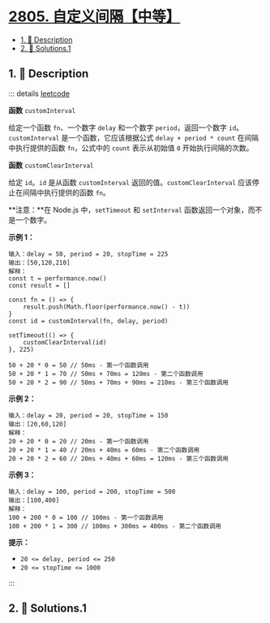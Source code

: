 # [2805. 自定义间隔【中等】](https://github.com/Tdahuyou/TNotes.leetcode/tree/main/notes/2805.%20%E8%87%AA%E5%AE%9A%E4%B9%89%E9%97%B4%E9%9A%94%E3%80%90%E4%B8%AD%E7%AD%89%E3%80%91)

<!-- region:toc -->

- [1. 📝 Description](#1--description)
- [2. 🎯 Solutions.1](#2--solutions1)

<!-- endregion:toc -->

## 1. 📝 Description

::: details [leetcode](https://leetcode.cn/problems/custom-interval)

**函数** `customInterval`

给定一个函数 `fn`、一个数字 `delay` 和一个数字 `period`，返回一个数字 `id`。`customInterval` 是一个函数，它应该根据公式 `delay + period * count` 在间隔中执行提供的函数 `fn`，公式中的 `count` 表示从初始值 `0` 开始执行间隔的次数。

**函数** `customClearInterval`

给定 `id`。`id` 是从函数 `customInterval` 返回的值。`customClearInterval` 应该停止在间隔中执行提供的函数 `fn`。

**注意：**在 Node.js 中，`setTimeout` 和 `setInterval` 函数返回一个对象，而不是一个数字。

**示例 1：**

```
输入：delay = 50, period = 20, stopTime = 225
输出：[50,120,210]
解释：
const t = performance.now()  
const result = []
        
const fn = () => {
    result.push(Math.floor(performance.now() - t))
}
const id = customInterval(fn, delay, period)

setTimeout(() => {
    customClearInterval(id)
}, 225)

50 + 20 * 0 = 50 // 50ms - 第一个函数调用
50 + 20 * 1 = 70 // 50ms + 70ms = 120ms - 第二个函数调用
50 + 20 * 2 = 90 // 50ms + 70ms + 90ms = 210ms - 第三个函数调用
```

**示例 2：**

```
输入：delay = 20, period = 20, stopTime = 150
输出：[20,60,120]
解释：
20 + 20 * 0 = 20 // 20ms - 第一个函数调用
20 + 20 * 1 = 40 // 20ms + 40ms = 60ms - 第二个函数调用
20 + 20 * 2 = 60 // 20ms + 40ms + 60ms = 120ms - 第三个函数调用
```

**示例 3：**

```
输入：delay = 100, period = 200, stopTime = 500
输出：[100,400]
解释：
100 + 200 * 0 = 100 // 100ms - 第一个函数调用
100 + 200 * 1 = 300 // 100ms + 300ms = 400ms - 第二个函数调用
```

**提示：**

- `20 <= delay, period <= 250`
- `20 <= stopTime <= 1000`

:::

## 2. 🎯 Solutions.1

```

```

